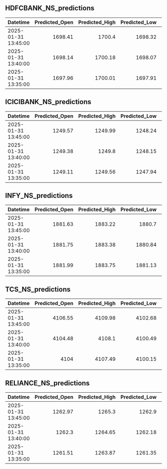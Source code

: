 ## HDFCBANK_NS_predictions
| Datetime            |   Predicted_Open |   Predicted_High |   Predicted_Low |   Predicted_Close |   Predicted_Volume |
|:--------------------|-----------------:|-----------------:|----------------:|------------------:|-------------------:|
| 2025-01-31 13:45:00 |          1698.41 |          1700.4  |         1698.32 |           1699.16 |            91894.9 |
| 2025-01-31 13:40:00 |          1698.14 |          1700.18 |         1698.07 |           1698.93 |            91764.2 |
| 2025-01-31 13:35:00 |          1697.96 |          1700.01 |         1697.91 |           1698.78 |            91525.6 |

## ICICIBANK_NS_predictions
| Datetime            |   Predicted_Open |   Predicted_High |   Predicted_Low |   Predicted_Close |   Predicted_Volume |
|:--------------------|-----------------:|-----------------:|----------------:|------------------:|-------------------:|
| 2025-01-31 13:45:00 |          1249.57 |          1249.99 |         1248.24 |           1250    |            78508   |
| 2025-01-31 13:40:00 |          1249.38 |          1249.8  |         1248.15 |           1249.92 |            73346.6 |
| 2025-01-31 13:35:00 |          1249.11 |          1249.56 |         1247.94 |           1249.75 |            72086.7 |

## INFY_NS_predictions
| Datetime            |   Predicted_Open |   Predicted_High |   Predicted_Low |   Predicted_Close |   Predicted_Volume |
|:--------------------|-----------------:|-----------------:|----------------:|------------------:|-------------------:|
| 2025-01-31 13:45:00 |          1881.63 |          1883.22 |         1880.7  |           1882.08 |            43683.8 |
| 2025-01-31 13:40:00 |          1881.75 |          1883.38 |         1880.84 |           1882.02 |            40692.5 |
| 2025-01-31 13:35:00 |          1881.99 |          1883.75 |         1881.13 |           1882.27 |            38602.8 |

## TCS_NS_predictions
| Datetime            |   Predicted_Open |   Predicted_High |   Predicted_Low |   Predicted_Close |   Predicted_Volume |
|:--------------------|-----------------:|-----------------:|----------------:|------------------:|-------------------:|
| 2025-01-31 13:45:00 |          4106.55 |          4109.98 |         4102.68 |           4105.7  |            16707.4 |
| 2025-01-31 13:40:00 |          4104.48 |          4108.1  |         4100.49 |           4103.76 |            16636.7 |
| 2025-01-31 13:35:00 |          4104    |          4107.49 |         4100.15 |           4103.41 |            15716.6 |

## RELIANCE_NS_predictions
| Datetime            |   Predicted_Open |   Predicted_High |   Predicted_Low |   Predicted_Close |   Predicted_Volume |
|:--------------------|-----------------:|-----------------:|----------------:|------------------:|-------------------:|
| 2025-01-31 13:45:00 |          1262.97 |          1265.3  |         1262.9  |           1263.67 |             117095 |
| 2025-01-31 13:40:00 |          1262.3  |          1264.65 |         1262.18 |           1262.97 |             114424 |
| 2025-01-31 13:35:00 |          1261.51 |          1263.87 |         1261.35 |           1262.19 |             112023 |

